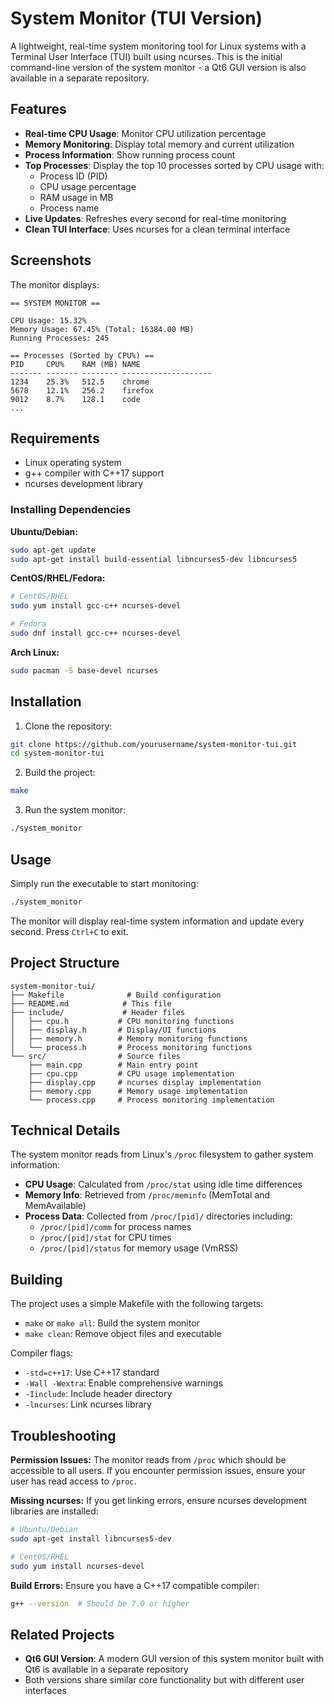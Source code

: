 # System Monitor (TUI Version)

A lightweight, real-time system monitoring tool for Linux systems with a Terminal User Interface (TUI) built using ncurses. This is the initial command-line version of the system monitor - a Qt6 GUI version is also available in a separate repository.

## Features

- **Real-time CPU Usage**: Monitor CPU utilization percentage
- **Memory Monitoring**: Display total memory and current utilization
- **Process Information**: Show running process count
- **Top Processes**: Display the top 10 processes sorted by CPU usage with:
    - Process ID (PID)
    - CPU usage percentage
    - RAM usage in MB
    - Process name
- **Live Updates**: Refreshes every second for real-time monitoring
- **Clean TUI Interface**: Uses ncurses for a clean terminal interface

## Screenshots

The monitor displays:
```
== SYSTEM MONITOR ==

CPU Usage: 15.32%
Memory Usage: 67.45% (Total: 16384.00 MB)
Running Processes: 245

== Processes (Sorted by CPU%) ==
PID     CPU%    RAM (MB) NAME
------- ------- -------- --------------------
1234    25.3%   512.5    chrome
5678    12.1%   256.2    firefox
9012    8.7%    128.1    code
...
```

## Requirements

- Linux operating system
- g++ compiler with C++17 support
- ncurses development library

### Installing Dependencies

**Ubuntu/Debian:**
```bash
sudo apt-get update
sudo apt-get install build-essential libncurses5-dev libncurses5
```

**CentOS/RHEL/Fedora:**
```bash
# CentOS/RHEL
sudo yum install gcc-c++ ncurses-devel

# Fedora
sudo dnf install gcc-c++ ncurses-devel
```

**Arch Linux:**
```bash
sudo pacman -S base-devel ncurses
```

## Installation

1. Clone the repository:
```bash
git clone https://github.com/yourusername/system-monitor-tui.git
cd system-monitor-tui
```

2. Build the project:
```bash
make
```

3. Run the system monitor:
```bash
./system_monitor
```

## Usage

Simply run the executable to start monitoring:
```bash
./system_monitor
```

The monitor will display real-time system information and update every second. Press `Ctrl+C` to exit.

## Project Structure

```
system-monitor-tui/
├── Makefile              # Build configuration
├── README.md            # This file
├── include/             # Header files
│   ├── cpu.h           # CPU monitoring functions
│   ├── display.h       # Display/UI functions
│   ├── memory.h        # Memory monitoring functions
│   └── process.h       # Process monitoring functions
└── src/                # Source files
    ├── main.cpp        # Main entry point
    ├── cpu.cpp         # CPU usage implementation
    ├── display.cpp     # ncurses display implementation
    ├── memory.cpp      # Memory usage implementation
    └── process.cpp     # Process monitoring implementation
```

## Technical Details

The system monitor reads from Linux's `/proc` filesystem to gather system information:

- **CPU Usage**: Calculated from `/proc/stat` using idle time differences
- **Memory Info**: Retrieved from `/proc/meminfo` (MemTotal and MemAvailable)
- **Process Data**: Collected from `/proc/[pid]/` directories including:
    - `/proc/[pid]/comm` for process names
    - `/proc/[pid]/stat` for CPU times
    - `/proc/[pid]/status` for memory usage (VmRSS)

## Building

The project uses a simple Makefile with the following targets:

- `make` or `make all`: Build the system monitor
- `make clean`: Remove object files and executable

Compiler flags:
- `-std=c++17`: Use C++17 standard
- `-Wall -Wextra`: Enable comprehensive warnings
- `-Iinclude`: Include header directory
- `-lncurses`: Link ncurses library

## Troubleshooting

**Permission Issues:**
The monitor reads from `/proc` which should be accessible to all users. If you encounter permission issues, ensure your user has read access to `/proc`.

**Missing ncurses:**
If you get linking errors, ensure ncurses development libraries are installed:
```bash
# Ubuntu/Debian
sudo apt-get install libncurses5-dev

# CentOS/RHEL
sudo yum install ncurses-devel
```

**Build Errors:**
Ensure you have a C++17 compatible compiler:
```bash
g++ --version  # Should be 7.0 or higher
```

## Related Projects

- **Qt6 GUI Version**: A modern GUI version of this system monitor built with Qt6 is available in a separate repository
- Both versions share similar core functionality but with different user interfaces
